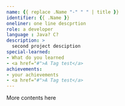 ```yaml
---
name: {{ replace .Name "-" " " | title }}
identifier: {{ .Name }}
oneliner: one line descprtion
role: a developer
language : Java? C?
description: >
  second project desciption
special-learned:
- What do you learned
- <a href="#">A Tag test</a>
achievements:
- your achievements
- <a href="#">A Tag test</a>
---
```


More contents here